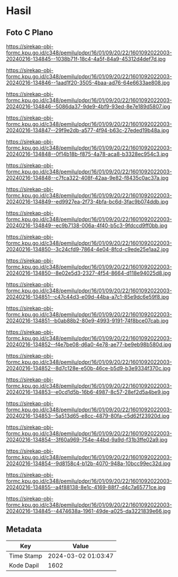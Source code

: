 # Hasil

## Foto C Plano

https://sirekap-obj-formc.kpu.go.id/c348/pemilu/pdpr/16/01/09/20/22/1601092022003-20240216-134845--1038b71f-18c4-4a5f-84a9-45312d4def7d.jpg

https://sirekap-obj-formc.kpu.go.id/c348/pemilu/pdpr/16/01/09/20/22/1601092022003-20240216-134846--1aad1f20-3505-4baa-ad76-64e6633ae808.jpg

https://sirekap-obj-formc.kpu.go.id/c348/pemilu/pdpr/16/01/09/20/22/1601092022003-20240216-134846--5086da37-9de9-4bf9-93ed-8e7e189d5807.jpg

https://sirekap-obj-formc.kpu.go.id/c348/pemilu/pdpr/16/01/09/20/22/1601092022003-20240216-134847--29f9e2db-a577-4f94-b63c-27eded19b48a.jpg

https://sirekap-obj-formc.kpu.go.id/c348/pemilu/pdpr/16/01/09/20/22/1601092022003-20240216-134848--0f14b18b-f875-4a78-aca8-b3328ec954c3.jpg

https://sirekap-obj-formc.kpu.go.id/c348/pemilu/pdpr/16/01/09/20/22/1601092022003-20240216-134848--c7fca322-408f-42aa-9e82-f8435c0ac37a.jpg

https://sirekap-obj-formc.kpu.go.id/c348/pemilu/pdpr/16/01/09/20/22/1601092022003-20240216-134849--ed9927ea-2f73-4bfa-bc6d-3fac9b074ddb.jpg

https://sirekap-obj-formc.kpu.go.id/c348/pemilu/pdpr/16/01/09/20/22/1601092022003-20240216-134849--ec9b7138-006a-4f40-b5c3-9fdccd9ff0bb.jpg

https://sirekap-obj-formc.kpu.go.id/c348/pemilu/pdpr/16/01/09/20/22/1601092022003-20240216-134850--3c24cfd9-7864-4e04-8fcd-c9ede25e1aa2.jpg

https://sirekap-obj-formc.kpu.go.id/c348/pemilu/pdpr/16/01/09/20/22/1601092022003-20240216-134850--8e02e5d3-2327-4f54-8664-d118e94025d8.jpg

https://sirekap-obj-formc.kpu.go.id/c348/pemilu/pdpr/16/01/09/20/22/1601092022003-20240216-134851--c47c44d3-e09d-44ba-a7c1-85e9dc6e59f8.jpg

https://sirekap-obj-formc.kpu.go.id/c348/pemilu/pdpr/16/01/09/20/22/1601092022003-20240216-134851--b0ab88b2-80e9-4993-9191-74f8bce07cab.jpg

https://sirekap-obj-formc.kpu.go.id/c348/pemilu/pdpr/16/01/09/20/22/1601092022003-20240216-134852--f4e7be08-d6a0-4e78-ae77-be9eb98b580d.jpg

https://sirekap-obj-formc.kpu.go.id/c348/pemilu/pdpr/16/01/09/20/22/1601092022003-20240216-134852--8d7c128e-e50b-46ce-b5d9-b3e9334f370c.jpg

https://sirekap-obj-formc.kpu.go.id/c348/pemilu/pdpr/16/01/09/20/22/1601092022003-20240216-134853--e0cd1d5b-16b6-4987-8c57-28ef2d5a4be9.jpg

https://sirekap-obj-formc.kpu.go.id/c348/pemilu/pdpr/16/01/09/20/22/1601092022003-20240216-134853--5a513d65-e8cc-4879-80fa-c5d62f23920d.jpg

https://sirekap-obj-formc.kpu.go.id/c348/pemilu/pdpr/16/01/09/20/22/1601092022003-20240216-134854--3f60a969-754e-44bd-9a9d-f31b3ffe02a9.jpg

https://sirekap-obj-formc.kpu.go.id/c348/pemilu/pdpr/16/01/09/20/22/1601092022003-20240216-134854--9d8158c4-b12b-4070-948a-10bcc99ec32d.jpg

https://sirekap-obj-formc.kpu.go.id/c348/pemilu/pdpr/16/01/09/20/22/1601092022003-20240216-134855--a4f88138-8e1c-4169-88f7-d4c7a65771ce.jpg

https://sirekap-obj-formc.kpu.go.id/c348/pemilu/pdpr/16/01/09/20/22/1601092022003-20240216-134845--4474638a-1961-49de-a025-da3221839e66.jpg


## Metadata

| Key        | Value               |
| ---------- | ------------------- |
| Time Stamp | 2024-03-02 01:03:47 |
| Kode Dapil | 1602                |



